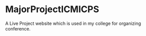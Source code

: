 # MajorProjectICMICPS
A Live Project website which is used in my  college for  organizing conference. 
